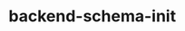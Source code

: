 # backend-schema-init


[//]: # ()
[//]: # (WORKDIR      /tmp)

[//]: # (ADD          https://roboshop-artifacts.s3.amazonaws.com/catalogue.zip  /tmp/catalogue.zip)

[//]: # (RUN          unzip /tmp/catalogue.zip)

[//]: # (RUN          mkdir -p app)

[//]: # (WORKDIR      /app)

[//]: # (RUN          mv /tmp/* /app/ && rm -rf /tmp/*)

[//]: # (COPY         run.sh /)